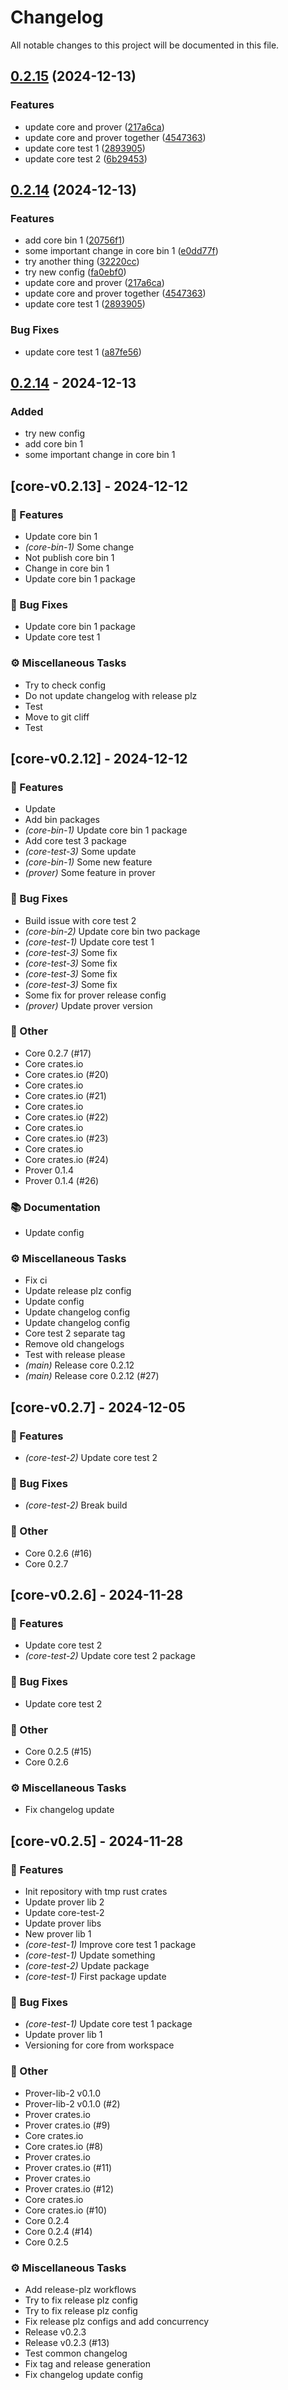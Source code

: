 # Changelog

All notable changes to this project will be documented in this file.

## [0.2.15](https://github.com/antonbaliasnikov/release-pls-plz/compare/core-v0.2.14...core-v0.2.15) (2024-12-13)


### Features

* update core and prover ([217a6ca](https://github.com/antonbaliasnikov/release-pls-plz/commit/217a6cafa4a9dc4e214c385bc934f9f6f8294d09))
* update core and prover together ([4547363](https://github.com/antonbaliasnikov/release-pls-plz/commit/45473630f419c1c6683147c7dcb242578486c68e))
* update core test 1 ([2893905](https://github.com/antonbaliasnikov/release-pls-plz/commit/2893905c48eb65c48c0b16f0a942403ca6c6a94b))
* update core test 2 ([6b29453](https://github.com/antonbaliasnikov/release-pls-plz/commit/6b29453e2d9624d8eb8b7f0e2cbb8f38c9d0de39))

## [0.2.14](https://github.com/antonbaliasnikov/release-pls-plz/compare/core-v0.2.13...core-v0.2.14) (2024-12-13)


### Features

* add core bin 1 ([20756f1](https://github.com/antonbaliasnikov/release-pls-plz/commit/20756f100274a1b31324575a70828a4762627150))
* some important change in core bin 1 ([e0dd77f](https://github.com/antonbaliasnikov/release-pls-plz/commit/e0dd77fb6146bc064576d73a1fd4fdd326a7ed5c))
* try another thing ([32220cc](https://github.com/antonbaliasnikov/release-pls-plz/commit/32220cc17f7e1bee60ada823bd46c8aed0a97d08))
* try new config ([fa0ebf0](https://github.com/antonbaliasnikov/release-pls-plz/commit/fa0ebf0ebb91616fce8c6e80e8670653ce7d6517))
* update core and prover ([217a6ca](https://github.com/antonbaliasnikov/release-pls-plz/commit/217a6cafa4a9dc4e214c385bc934f9f6f8294d09))
* update core and prover together ([4547363](https://github.com/antonbaliasnikov/release-pls-plz/commit/45473630f419c1c6683147c7dcb242578486c68e))
* update core test 1 ([2893905](https://github.com/antonbaliasnikov/release-pls-plz/commit/2893905c48eb65c48c0b16f0a942403ca6c6a94b))


### Bug Fixes

* update core test 1 ([a87fe56](https://github.com/antonbaliasnikov/release-pls-plz/commit/a87fe562d9ea2b7da9a3764e4c6a8b8531f8cb93))

## [0.2.14](https://github.com/antonbaliasnikov/release-pls-plz/compare/core-v0.2.13...core-v0.2.14) - 2024-12-13

### Added

- try new config
- add core bin 1
- some important change in core bin 1

## [core-v0.2.13] - 2024-12-12

### 🚀 Features

- Update core bin 1
- *(core-bin-1)* Some change
- Not publish core bin 1
- Change in core bin 1
- Update core bin 1 package

### 🐛 Bug Fixes

- Update core bin 1 package
- Update core test 1

### ⚙️ Miscellaneous Tasks

- Try to check config
- Do not update changelog with release plz
- Test
- Move to git cliff
- Test

## [core-v0.2.12] - 2024-12-12

### 🚀 Features

- Update
- Add bin packages
- *(core-bin-1)* Update core bin 1 package
- Add core test 3 package
- *(core-test-3)* Some update
- *(core-bin-1)* Some new feature
- *(prover)* Some feature in prover

### 🐛 Bug Fixes

- Build issue with core test 2
- *(core-bin-2)* Update core bin two package
- *(core-test-1)* Update core test 1
- *(core-test-3)* Some fix
- *(core-test-3)* Some fix
- *(core-test-3)* Some fix
- *(core-test-3)* Some fix
- Some fix for prover release config
- *(prover)* Update prover version

### 💼 Other

- Core 0.2.7 (#17)
- Core crates.io
- Core crates.io (#20)
- Core crates.io
- Core crates.io (#21)
- Core crates.io
- Core crates.io (#22)
- Core crates.io
- Core crates.io (#23)
- Core crates.io
- Core crates.io (#24)
- Prover 0.1.4
- Prover 0.1.4 (#26)

### 📚 Documentation

- Update config

### ⚙️ Miscellaneous Tasks

- Fix ci
- Update release plz config
- Update config
- Update changelog config
- Update changelog config
- Core test 2 separate tag
- Remove old changelogs
- Test with release please
- *(main)* Release core 0.2.12
- *(main)* Release core 0.2.12 (#27)

## [core-v0.2.7] - 2024-12-05

### 🚀 Features

- *(core-test-2)* Update core test 2

### 🐛 Bug Fixes

- *(core-test-2)* Break build

### 💼 Other

- Core 0.2.6 (#16)
- Core 0.2.7

## [core-v0.2.6] - 2024-11-28

### 🚀 Features

- Update core test 2
- *(core-test-2)* Update core test 2 package

### 🐛 Bug Fixes

- Update core test 2

### 💼 Other

- Core 0.2.5 (#15)
- Core 0.2.6

### ⚙️ Miscellaneous Tasks

- Fix changelog update

## [core-v0.2.5] - 2024-11-28

### 🚀 Features

- Init repository with tmp rust crates
- Update prover lib 2
- Update core-test-2
- Update prover libs
- New prover lib 1
- *(core-test-1)* Improve core test 1 package
- *(core-test-1)* Update something
- *(core-test-2)* Update package
- *(core-test-1)* First package update

### 🐛 Bug Fixes

- *(core-test-1)* Update core test 1 package
- Update prover lib 1
- Versioning for core from workspace

### 💼 Other

- Prover-lib-2 v0.1.0
- Prover-lib-2 v0.1.0 (#2)
- Prover crates.io
- Prover crates.io (#9)
- Core crates.io
- Core crates.io (#8)
- Prover crates.io
- Prover crates.io (#11)
- Prover crates.io
- Prover crates.io (#12)
- Core crates.io
- Core crates.io (#10)
- Core 0.2.4
- Core 0.2.4 (#14)
- Core 0.2.5

### ⚙️ Miscellaneous Tasks

- Add release-plz workflows
- Try to fix release plz config
- Try to fix release plz config
- Fix release plz configs and add concurrency
- Release v0.2.3
- Release v0.2.3 (#13)
- Test common changelog
- Fix tag and release generation
- Fix changelog update config

<!-- generated by git-cliff -->
